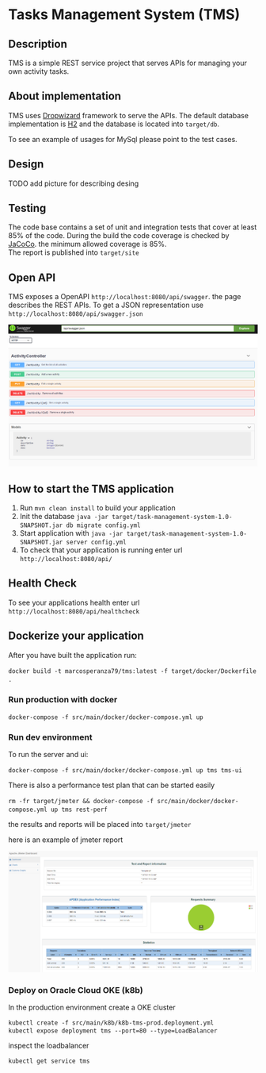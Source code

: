 # Tasks Management System (TMS)

Description
---

TMS is a simple REST service project that serves APIs for managing your own activity tasks.

About implementation
---

TMS uses [Dropwizard](https://www.dropwizard.io/en/latest/index.html) framework to serve the APIs.
The default database implementation is [H2](https://h2database.com/html/main.html) and the database is located into `target/db`.

To see an example of usages for MySql please point to the test cases. 

Design
---

TODO add picture for describing desing

Testing
---

The code base contains a set of unit and integration tests that cover at least 85% of the code. During the build the code coverage is checked 
by [JaCoCo](https://www.jacoco.org/jacoco/). the minimum allowed coverage is 85%.  
The report is published into `target/site`



Open API
---

TMS exposes a OpenAPI `http://localhost:8080/api/swagger`. the page describes the REST APIs. To get a JSON representation use `http://localhost:8080/api/swagger.json`

![img_1.png](docs/swagger.png)



How to start the TMS application
---

1. Run `mvn clean install` to build your application
2. Init the database `java -jar target/task-management-system-1.0-SNAPSHOT.jar db migrate config.yml`
3. Start application with `java -jar target/task-management-system-1.0-SNAPSHOT.jar server config.yml`
4. To check that your application is running enter url `http://localhost:8080/api/`

Health Check
---

To see your applications health enter url `http://localhost:8080/api/healthcheck`


Dockerize your application
---

After you have built the application run:

`docker build -t marcosperanza79/tms:latest -f target/docker/Dockerfile .`



### Run production with docker

`docker-compose -f src/main/docker/docker-compose.yml up`


### Run dev environment

To run the server and ui:

`docker-compose -f src/main/docker/docker-compose.yml up tms tms-ui`

There is also a performance test plan that can be started easily

`rm -fr target/jmeter && docker-compose -f src/main/docker/docker-compose.yml up tms rest-perf`

the results and reports will be placed into `target/jmeter`

here is an example of jmeter report

![img.png](docs/jmeter.png)


### Deploy on Oracle Cloud OKE (k8b) 

In the production environment create a OKE cluster  

```
kubectl create -f src/main/k8b/k8b-tms-prod.deployment.yml
kubectl expose deployment tms --port=80 --type=LoadBalancer
```

inspect the loadbalancer 

```
kubectl get service tms
```


